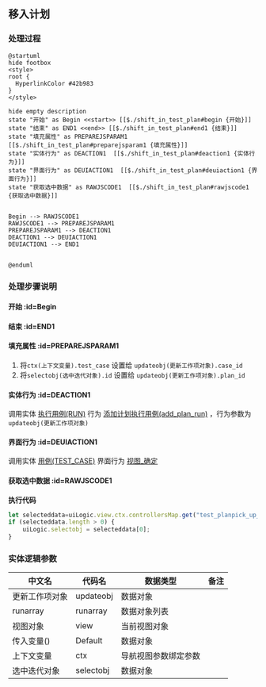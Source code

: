 ## 移入计划 <!-- {docsify-ignore-all} -->

   

### 处理过程

```plantuml
@startuml
hide footbox
<style>
root {
  HyperlinkColor #42b983
}
</style>

hide empty description
state "开始" as Begin <<start>> [[$./shift_in_test_plan#begin {开始}]]
state "结束" as END1 <<end>> [[$./shift_in_test_plan#end1 {结束}]]
state "填充属性" as PREPAREJSPARAM1  [[$./shift_in_test_plan#preparejsparam1 {填充属性}]]
state "实体行为" as DEACTION1  [[$./shift_in_test_plan#deaction1 {实体行为}]]
state "界面行为" as DEUIACTION1  [[$./shift_in_test_plan#deuiaction1 {界面行为}]]
state "获取选中数据" as RAWJSCODE1  [[$./shift_in_test_plan#rawjscode1 {获取选中数据}]]


Begin --> RAWJSCODE1
RAWJSCODE1 --> PREPAREJSPARAM1
PREPAREJSPARAM1 --> DEACTION1
DEACTION1 --> DEUIACTION1
DEUIACTION1 --> END1


@enduml
```


### 处理步骤说明

#### 开始 :id=Begin




#### 结束 :id=END1




#### 填充属性 :id=PREPAREJSPARAM1



1. 将`ctx(上下文变量).test_case` 设置给  `updateobj(更新工作项对象).case_id`
2. 将`selectobj(选中迭代对象).id` 设置给  `updateobj(更新工作项对象).plan_id`

#### 实体行为 :id=DEACTION1



调用实体 [执行用例(RUN)](module/TestMgmt/Run.md) 行为 [添加计划执行用例(add_plan_run)](module/TestMgmt/Run#行为) ，行为参数为`updateobj(更新工作项对象)`

#### 界面行为 :id=DEUIACTION1



调用实体 [用例(TEST_CASE)](module/TestMgmt/Test_case.md) 界面行为 [视图_确定](module/TestMgmt/Test_case#界面行为) 

#### 获取选中数据 :id=RAWJSCODE1



<p class="panel-title"><b>执行代码</b></p>

```javascript
let selecteddata=uiLogic.view.ctx.controllersMap.get("test_planpick_up_view_PickupGridView").ctx.controllersMap.get("grid").state.selectedData;
if (selecteddata.length > 0) {
    uiLogic.selectobj = selecteddata[0];
}
```



### 实体逻辑参数

|    中文名   |    代码名    |  数据类型      |备注 |
| --------| --------| --------  | --------   |
|更新工作项对象|updateobj|数据对象||
|runarray|runarray|数据对象列表||
|视图对象|view|当前视图对象||
|传入变量(<i class="fa fa-check"/></i>)|Default|数据对象||
|上下文变量|ctx|导航视图参数绑定参数||
|选中迭代对象|selectobj|数据对象||
